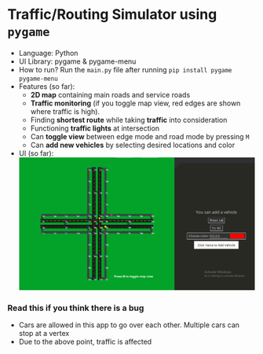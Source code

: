 # Traffic/Routing Simulator using `pygame`

- Language: Python
- UI Library: pygame & pygame-menu
- How to run? Run the `main.py` file after running `pip install pygame pygame-menu`
- Features (so far):
  - **2D map** containing main roads and service roads
  - **Traffic monitoring** (if you toggle map view, red edges are shown where traffic is high).
  - Finding **shortest route** while taking **traffic** into consideration
  - Functioning **traffic lights** at intersection
  - Can **toggle view** between edge mode and road mode by pressing `M`
  - Can **add new vehicles** by selecting desired locations and color
- UI (so far):
  ![UI](readme_imgs/screenshot.png)

### Read this if you think there is a bug

- Cars are allowed in this app to go over each other. Multiple cars can stop at a vertex
- Due to the above point, traffic is affected
